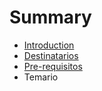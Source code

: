 # Summary

* [Introduction](README.md)
* [Destinatarios](Destinatarios.md)
* [Pre-requisitos](Pre-requisitos.md)
* Temario

